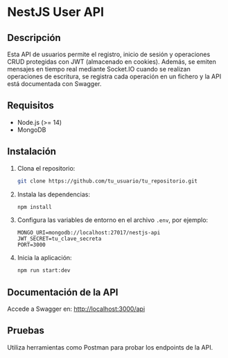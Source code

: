 # NestJS User API

## Descripción

Esta API de usuarios permite el registro, inicio de sesión y operaciones CRUD protegidas con JWT (almacenado en cookies). Además, se emiten mensajes en tiempo real mediante Socket.IO cuando se realizan operaciones de escritura, se registra cada operación en un fichero y la API está documentada con Swagger.

## Requisitos

- Node.js (>= 14)
- MongoDB

## Instalación

1. Clona el repositorio:
   ```bash
   git clone https://github.com/tu_usuario/tu_repositorio.git
   ```
2. Instala las dependencias:
   ```bash
   npm install
   ```
3. Configura las variables de entorno en el archivo `.env`, por ejemplo:
   ```
   MONGO_URI=mongodb://localhost:27017/nestjs-api
   JWT_SECRET=tu_clave_secreta
   PORT=3000
   ```
4. Inicia la aplicación:
   ```bash
   npm run start:dev
   ```

## Documentación de la API

Accede a Swagger en: [http://localhost:3000/api](http://localhost:3000/api)

## Pruebas

Utiliza herramientas como Postman para probar los endpoints de la API.

